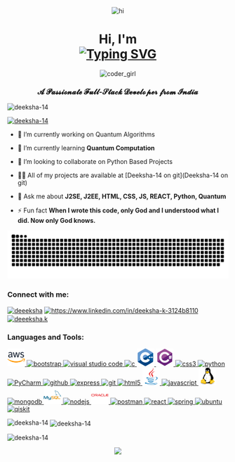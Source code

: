 <p align="center"><img src="https://user-images.githubusercontent.com/74038190/214644152-52f47eb3-5e31-4f47-8758-05c9468d5596.gif" alt="hi" width="40" height="40" /></p>
<h1 align="center">Hi, 
I'm <br> <a href="https://git.io/typing-svg"><img src="https://readme-typing-svg.demolab.com?font=Roboto&weight=700&size=40&pause=1000&color=3B56F7&center=true&vCenter=true&width=435&lines=Deeksha" alt="Typing SVG" /></a></h1>
<p align="center"> <img src="https://user-images.githubusercontent.com/74038190/241765453-85cb9521-97c0-4a65-9358-7db8099fac7f.gif" alt="coder_girl" width="270" 
     height="300"  /> </p>

<h3 align="center">𝓐 𝓟𝓪𝓼𝓼𝓲𝓸𝓷𝓪𝓽𝓮 𝓕𝓾𝓵𝓵-𝓢𝓽𝓪𝓬𝓴 𝓓𝓮𝓿𝓮𝓵𝓸𝓹𝓮𝓻 𝓯𝓻𝓸𝓶 𝓘𝓷𝓭𝓲𝓪</h3>

<p align="left"> <img src="https://komarev.com/ghpvc/?username=deeksha-14&label=Profile%20views&color=0e75b6&style=flat" alt="deeksha-14" /> </p>

<p align="left"> <a href="https://github.com/ryo-ma/github-profile-trophy"><img src="https://github-profile-trophy.vercel.app/?username=deeksha-14" alt="deeksha-14" /></a> </p>



- 🔭 I’m currently working on Quantum Algorithms

- 🌱 I’m currently learning **Quantum Computation**

- 👯 I’m looking to collaborate on Python Based Projects

<!-- - 🤝 I’m looking for help with [C# Based Projects](https://github.com/Deeksha-14/C-Sharp.git) -->

- 👨‍💻 All of my projects are available at [Deeksha-14 on git](Deeksha-14 on git)

- 💬 Ask me about **J2SE, J2EE, HTML, CSS, JS, REACT, Python, Quantum**

<!-- 📫 How to reach me **deekshakushwah0@gmail.com**-->

- ⚡ Fun fact **When I wrote this code, only God and I understood what I did. Now only God knows.**

<picture>
  <source
    media="(prefers-color-scheme: dark)"
    srcset="https://raw.githubusercontent.com/platane/snk/output/github-contribution-grid-snake-dark.svg"
  />
  <source
    media="(prefers-color-scheme: light)"
    srcset="https://raw.githubusercontent.com/platane/snk/output/github-contribution-grid-snake.svg"
  />
  <img
    alt="github contribution grid snake animation"
    src="https://raw.githubusercontent.com/platane/snk/output/github-contribution-grid-snake.svg"
  />
</picture>

<h3 align="left">Connect with me:</h3>
<p align="left">
<a href="https://dev.to/deeeksha" target="blank"><img align="center" src="https://raw.githubusercontent.com/rahuldkjain/github-profile-readme-generator/master/src/images/icons/Social/devto.svg" alt="deeeksha" height="30" width="40" /></a>
<a href="https://www.linkedin.com/in/deeksha-k-3124b8110" target="blank"><img align="center" src="https://user-images.githubusercontent.com/74038190/235294012-0a55e343-37ad-4b0f-924f-c8431d9d2483.gif" alt="https://www.linkedin.com/in/deeksha-k-3124b8110" height="50" width="50" /></a>
<a href="https://instagram.com/deeeksha.k" target="blank"><img align="center" src="https://raw.githubusercontent.com/rahuldkjain/github-profile-readme-generator/master/src/images/icons/Social/instagram.svg" alt="deeeksha.k" height="30" width="40" /></a>
</p>


<h3 align="left">Languages and Tools:</h3>
<p align="left"> 
     
<a href="https://aws.amazon.com" target="_blank" rel="noreferrer"> <img src="https://raw.githubusercontent.com/devicons/devicon/master/icons/amazonwebservices/amazonwebservices-original-wordmark.svg" alt="aws" width="40" height="40"/> </a> <a href="https://getbootstrap.com" target="_blank" rel="noreferrer"> <img src="https://user-images.githubusercontent.com/74038190/212280805-9bcb336b-8c55-46a8-abf8-ff286ab55472.gif" alt="bootstrap" width="40" height="40"/> </a> <a  href="https://code.visualstudio.com/" target="_blank" rel="noreferrer">
<img src="https://user-images.githubusercontent.com/74038190/212257465-7ce8d493-cac5-494e-982a-5a9deb852c4b.gif" alt="visual studio code" width="40" height="40"/>
</a><a href="https://www.cprogramming.com/" target="_blank" rel="noreferrer"> <img src="https://github-production-user-asset-6210df.s3.amazonaws.com/74038190/238200622-e0d299f2-767c-4c21-bd49-90f2a19f1a78.gif" alt="c" width="40" height="40"/> </a> <a href="https://www.w3schools.com/cpp/" target="_blank" rel="noreferrer"> <img src="https://raw.githubusercontent.com/devicons/devicon/master/icons/cplusplus/cplusplus-original.svg" alt="cplusplus" width="40" height="40"/> </a> <a href="https://www.w3schools.com/cs/" target="_blank" rel="noreferrer"> <img src="https://raw.githubusercontent.com/devicons/devicon/master/icons/csharp/csharp-original.svg" alt="csharp" width="40" height="40"/> </a> <a href="https://www.w3schools.com/css/" target="_blank" rel="noreferrer"> <img src="https://github-production-user-asset-6210df.s3.amazonaws.com/74038190/238200428-67f477ed-6624-42da-99f0-1a7b1a16eecb.gif" alt="css3" width="40" height="40"/> </a> 
     </a><a href="https://www.w3schools.com/python/" target="_blank" rel="noreferrer">
     <img src="https://user-images.githubusercontent.com/74038190/212257472-08e52665-c503-4bd9-aa20-f5a4dae769b5.gif" alt="python" width="40" height="40" > </a><a href="https://www.jetbrains.com/pycharm/" target="_blank" rel="noreferrer">
     <img src="https://github-production-user-asset-6210df.s3.amazonaws.com/74038190/238200437-de038172-e903-4951-926c-755878deb0b4.gif" alt="PyCharm" width="40" height="40" > </a><a href="https://github.com/Deeksha-14" target="_blank" rel="noreferrer"><img src="https://user-images.githubusercontent.com/74038190/212257468-1e9a91f1-b626-4baa-b15d-5c385dfa7ed2.gif" alt="github" width="40" height="40"></a><a href="https://expressjs.com" target="_blank" rel="noreferrer"> <img src="https://github-production-user-asset-6210df.s3.amazonaws.com/74038190/238200441-1a797f46-efe4-41e6-9e75-5303e1bbcbfa.gif" alt="express" width="40" height="40"/> </a> <a href="https://git-scm.com/" target="_blank" rel="noreferrer"> <img src="https://user-images.githubusercontent.com/74038190/212281775-b468df30-4edc-4bf8-a4ee-f52e1aaddc86.gif" alt="git" width="60" height="40"/> </a> <a href="https://www.w3.org/html/" target="_blank" rel="noreferrer"> <img src="https://github-production-user-asset-6210df.s3.amazonaws.com/74038190/238200426-29fd6286-4e7b-4d6c-818f-c4765d5e39a9.gif" alt="html5" width="40" height="40"/> </a> <a href="https://www.java.com" target="_blank" rel="noreferrer"> <img src="https://raw.githubusercontent.com/devicons/devicon/master/icons/java/java-original.svg" alt="java" width="40" height="40"/> </a> <a href="https://developer.mozilla.org/en-US/docs/Web/JavaScript" target="_blank" rel="noreferrer"> <img src="https://user-images.githubusercontent.com/74038190/212257454-16e3712e-945a-4ca2-b238-408ad0bf87e6.gif" alt="javascript" width="40" height="40"/> </a>  <a href="https://www.linux.org/" target="_blank" rel="noreferrer"> <img src="https://raw.githubusercontent.com/devicons/devicon/master/icons/linux/linux-original.svg" alt="linux" width="40" height="40"/> </a>  <a href="https://www.mongodb.com/" target="_blank" rel="noreferrer"> <img src="https://github-production-user-asset-6210df.s3.amazonaws.com/74038190/238200620-398b19b1-9aae-4c1f-8bc0-d172a2c08d68.gif" alt="mongodb" width="40" height="40"/> </a> <a href="https://www.mysql.com/" target="_blank" rel="noreferrer"> <img src="https://raw.githubusercontent.com/devicons/devicon/master/icons/mysql/mysql-original-wordmark.svg" alt="mysql" width="40" height="40"/> </a> <a href="https://nodejs.org" target="_blank" rel="noreferrer"> <img src="https://user-images.githubusercontent.com/74038190/212257460-738ff738-247f-4445-a718-cdd0ca76e2db.gif" alt="nodejs" width="40" height="40"/> </a> <a href="https://www.oracle.com/" target="_blank" rel="noreferrer"> <img src="https://raw.githubusercontent.com/devicons/devicon/master/icons/oracle/oracle-original.svg" alt="oracle" width="40" height="40"/> </a> <a href="https://postman.com" target="_blank" rel="noreferrer"> <img src="https://www.vectorlogo.zone/logos/getpostman/getpostman-icon.svg" alt="postman" width="40" height="40"/> </a> <a href="https://reactjs.org/" target="_blank" rel="noreferrer"> <img src="https://user-images.githubusercontent.com/74038190/212257467-871d32b7-e401-42e8-a166-fcfd7baa4c6b.gif" alt="react" width="40" height="40"/> </a>  <a href="https://spring.io/" target="_blank" rel="noreferrer"> <img src="https://www.vectorlogo.zone/logos/springio/springio-icon.svg" alt="spring" width="40" height="40"/> </a> <a href="https://ubuntu.com/" target="_blank" rel="noreferrer"><img src="https://github-production-user-asset-6210df.s3.amazonaws.com/74038190/238200433-3fb2cdf6-8920-462e-87a4-95af376418aa.gif" alt="ubuntu" width="40" height="40"/></a> <a href="https://www.ibm.com/quantum/qiskit" target="_blank" rel="noreferrer"><img src="https://camo.githubusercontent.com/4eacfbadbd638d2c368caf2a6bb1198652f903434b589364265eb9ea8c2fd3ae/68747470733a2f2f696d672e736869656c64732e696f2f62616467652f5169736b69742d2532333639323943342e7376673f7374796c653d666f722d7468652d6261646765266c6f676f3d5169736b6974266c6f676f436f6c6f723d7768697465" alt="qiskit" width="60" height="40"/></a></p>

<p><img align="left" src="https://github-readme-stats.vercel.app/api/top-langs?username=deeksha-14&show_icons=true&locale=en&layout=compact" alt="deeksha-14" /></p>

<p>&nbsp;<img align="center" src="https://github-readme-stats.vercel.app/api?username=deeksha-14&show_icons=true&locale=en" alt="deeksha-14" /></p>

<p><img align="center" src="https://github-readme-streak-stats.herokuapp.com/?user=deeksha-14&" alt="deeksha-14" /></p>

<!-- Dino -->
 <p align="center">
<img src="https://user-images.githubusercontent.com/74038190/212284136-03988914-d899-44b4-b1d9-4eeccf656e44.gif" width="500"></p>
